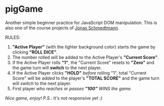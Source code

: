 # pigGame
Another simple beginner practice for JavaScript DOM manipulation.
This is also one of the course projects of <a href="https://github.com/jonasschmedtmann">Jonas Schmedtmann</a>.

RULES:
1) <strong>"Active Player"</strong> (with the lighter background color) starts the game by clicking <strong>"ROLL DICE"</strong>.
2) The number rolled will be added to the Active Player's <strong>"Current Score"</strong>.
3) If the Active Player rolls <strong>"1"</strong>, the "Current Score" resets to <strong>"Zero"</strong> and the game turn will <strong>switch</strong> to the next player.
4) If the Active Player clicks <strong>"HOLD"</strong> <em>before</em> rolling "1", total "Current Score" will be <em>added</em> to the player's <strong>"TOTAL SCORE"</strong> and the game turn will <em>switch</em> to the next player.
5) First player who <em>reaches</em> or <em>passes</e> <strong>"100"</strong> WINS the game.

Nice game, enjoy!
P.S.: It's not responsive yet :)
